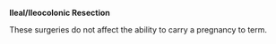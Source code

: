 **Ileal/Ileocolonic Resection**

These surgeries do not affect the ability to carry a pregnancy to term.   

